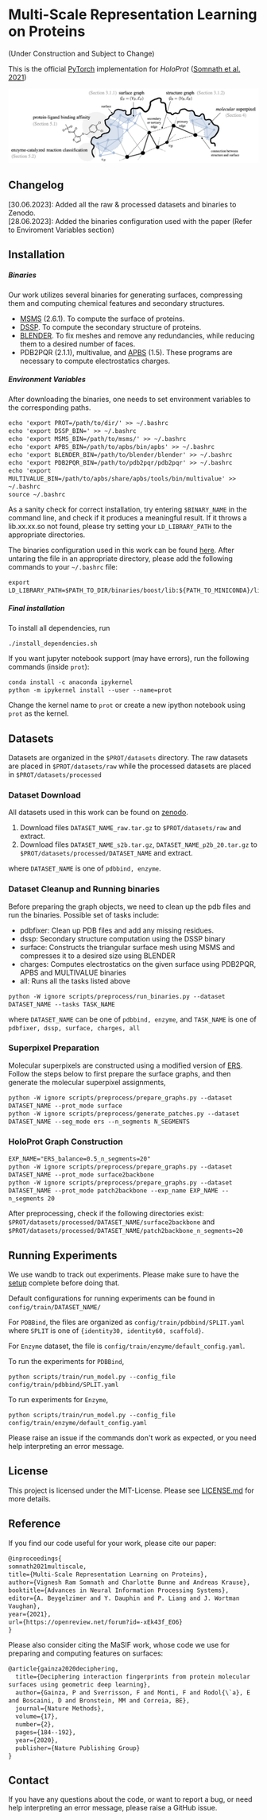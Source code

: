 # Multi-Scale Representation Learning on Proteins

(Under Construction and Subject to Change)

This is the official [PyTorch](https://pytorch.org/) implementation for _HoloProt_ ([Somnath et al. 2021](https://openreview.net/forum?id=-xEk43f_EO6))

![holoprot-cov](./assets/holoprot.png)

## Changelog

[30.06.2023]: Added all the raw & processed datasets and binaries to Zenodo.\
[28.06.2023]: Added the binaries configuration used with the paper (Refer to Enviroment Variables section)

## Installation

##### Binaries
Our work utilizes several binaries for generating surfaces, compressing them and computing chemical features and secondary structures.
* [MSMS](http://mgltools.scripps.edu/packages/MSMS/) (2.6.1). To compute the surface of proteins.
* [DSSP](https://swift.cmbi.umcn.nl/gv/dssp/). To compute the secondary structure of proteins.
* [BLENDER](https://www.blender.org/). To fix meshes and remove any redundancies, while reducing them to a desired number of faces.  
* PDB2PQR (2.1.1), multivalue, and [APBS](http://www.poissonboltzmann.org/) (1.5). These programs are necessary to compute electrostatics charges.

##### Environment Variables
After downloading the binaries, one needs to set environment variables to the corresponding paths.

```
echo 'export PROT=/path/to/dir/' >> ~/.bashrc
echo 'export DSSP_BIN=' >> ~/.bashrc
echo 'export MSMS_BIN=/path/to/msms/' >> ~/.bashrc
echo 'export APBS_BIN=/path/to/apbs/bin/apbs' >> ~/.bashrc
echo 'export BLENDER_BIN=/path/to/blender/blender' >> ~/.bashrc
echo 'export PDB2PQR_BIN=/path/to/pdb2pqr/pdb2pqr' >> ~/.bashrc
echo 'export MULTIVALUE_BIN=/path/to/apbs/share/apbs/tools/bin/multivalue' >> ~/.bashrc
source ~/.bashrc
```

As a sanity check for correct installation, try entering `$BINARY_NAME` in the command line, and 
check if it produces a meaningful result. If it throws a lib.xx.xx.so not found, please try setting 
your `LD_LIBRARY_PATH` to the appropriate directories.

The binaries configuration used in this work can be found [here](https://zenodo.org/record/8102783/). 
After untaring the file in an appropriate directory, please add the following commands to your `~/.bashrc` file:

```
export LD_LIBRARY_PATH=$PATH_TO_DIR/binaries/boost/lib:${PATH_TO_MINICONDA}/lib:${PATH_TO_DIR}/binaries/apbs/lib:$HOME/lib:$LD_LIBRARY_PATH
```

##### Final installation
To install all dependencies, run
```
./install_dependencies.sh
```

If you want jupyter notebook support (may have errors), run the following commands (inside `prot`):
```
conda install -c anaconda ipykernel
python -m ipykernel install --user --name=prot
```
Change the kernel name to `prot` or create a new ipython notebook using `prot` as the kernel.

## Datasets
Datasets are organized in the `$PROT/datasets` directory. The raw datasets are placed in `$PROT/datasets/raw`
while the processed datasets are placed in `$PROT/datasets/processed`

### Dataset Download
All datasets used in this work can be found on [zenodo](https://zenodo.org/record/8102783).

1. Download files `DATASET_NAME_raw.tar.gz` to `$PROT/datasets/raw` and extract.
2. Download files `DATASET_NAME_s2b.tar.gz`, `DATASET_NAME_p2b_20.tar.gz` to `$PROT/datasets/processed/DATASET_NAME` and extract.

where `DATASET_NAME` is one of `pdbbind, enzyme`.

### Dataset Cleanup and Running binaries
Before preparing the graph objects, we need to clean up the pdb files and run the binaries. Possible set of tasks include:
* pdbfixer: Clean up PDB files and add any missing residues.
* dssp: Secondary structure computation using the DSSP binary
* surface: Constructs the triangular surface mesh using MSMS and compresses it to a desired size using BLENDER
* charges: Computes electrostatics on the given surface using PDB2PQR, APBS and MULTIVALUE binaries
* all: Runs all the tasks listed above

```
python -W ignore scripts/preprocess/run_binaries.py --dataset DATASET_NAME --tasks TASK_NAME
```
where `DATASET_NAME` can be one of `pdbbind, enzyme`, and `TASK_NAME` is one of `pdbfixer, dssp, surface, charges, all`

### Superpixel Preparation
Molecular superpixels are constructed using a modified version of [ERS](https://www.merl.com/publications/docs/TR2011-035.pdf).
Follow the steps below to first prepare the surface graphs, and then generate the molecular superpixel assignments,
```
python -W ignore scripts/preprocess/prepare_graphs.py --dataset DATASET_NAME --prot_mode surface
python -W ignore scripts/preprocess/generate_patches.py --dataset DATASET_NAME --seg_mode ers --n_segments N_SEGMENTS
```

### HoloProt Graph Construction
```
EXP_NAME="ERS_balance=0.5_n_segments=20"
python -W ignore scripts/preprocess/prepare_graphs.py --dataset DATASET_NAME --prot_mode surface2backbone
python -W ignore scripts/preprocess/prepare_graphs.py --dataset DATASET_NAME --prot_mode patch2backbone --exp_name EXP_NAME --n_segments 20
```

After preprocessing, check if the following directories exist:
`$PROT/datasets/processed/DATASET_NAME/surface2backbone` and `$PROT/datasets/processed/DATASET_NAME/patch2backbone_n_segments=20`

## Running Experiments

We use wandb to track out experiments. Please make sure to have the [setup](https://docs.wandb.ai/quickstart) complete before doing that.

Default configurations for running experiments can be found in `config/train/DATASET_NAME/`

For `PDBBind`, the files are organized as `config/train/pdbbind/SPLIT.yaml` where `SPLIT` is one of `{identity30, identity60, scaffold}`.

For `Enzyme` dataset, the file is `config/train/enzyme/default_config.yaml`.

To run the experiments for `PDBBind`,
```
python scripts/train/run_model.py --config_file config/train/pdbbind/SPLIT.yaml
```

To run experiments for `Enzyme`,
```
python scripts/train/run_model.py --config_file config/train/enzyme/default_config.yaml
```

Please raise an issue if the commands don't work as expected, or you need help interpreting an error message.

## License
This project is licensed under the MIT-License. Please see [LICENSE.md](https://github.com/vsomnath/holoprot/blob/main/LICENSE.md) for more details.

## Reference
If you find our code useful for your work, please cite our paper:
```
@inproceedings{
somnath2021multiscale,
title={Multi-Scale Representation Learning on Proteins},
author={Vignesh Ram Somnath and Charlotte Bunne and Andreas Krause},
booktitle={Advances in Neural Information Processing Systems},
editor={A. Beygelzimer and Y. Dauphin and P. Liang and J. Wortman Vaughan},
year={2021},
url={https://openreview.net/forum?id=-xEk43f_EO6}
}
```

Please also consider citing the MaSIF work, whose code we use for preparing and computing features on surfaces:
```
@article{gainza2020deciphering,
  title={Deciphering interaction fingerprints from protein molecular surfaces using geometric deep learning},
  author={Gainza, P and Sverrisson, F and Monti, F and Rodol{\`a}, E and Boscaini, D and Bronstein, MM and Correia, BE},
  journal={Nature Methods},
  volume={17},
  number={2},
  pages={184--192},
  year={2020},
  publisher={Nature Publishing Group}
}
```

## Contact
If you have any questions about the code, or want to report a bug, or need help interpreting an error message, please raise a GitHub issue.
